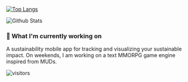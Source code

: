 [![Top Langs](https://github-readme-stats.vercel.app/api/top-langs/?username=BrandonPessman&layout=compact&theme=bear)](https://github.com/BrandonPessman)

![Github Stats](https://github-readme-stats.vercel.app/api?username=BrandonPessman&show_icons=true&theme=bear&count_private=true)

### 🚀 What I'm currently working on
<p>
  A sustainability mobile app for tracking and visualizing your sustainable impact. On weekends, I am working on a text MMORPG game engine inspired from MUDs.
</p>


<!--
**BrandonPessman/BrandonPessman** is a ✨ _special_ ✨ repository because its `README.md` (this file) appears on your GitHub profile.

Here are some ideas to get you started:

- 🔭 I’m currently working on ...
- 🌱 I’m currently learning ...
- 👯 I’m looking to collaborate on ...
- 🤔 I’m looking for help with ...
- 💬 Ask me about ...
- 📫 How to reach me: ...
- 😄 Pronouns: ...
- ⚡ Fun fact: ...
-->

![visitors](https://visitor-badge.laobi.icu/badge?page_id=BrandonPessman.BrandonPessman)
